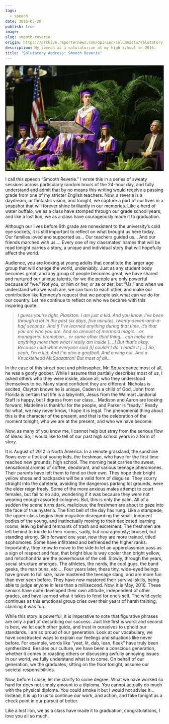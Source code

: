 ```yaml
---
tags:
  - speech
date: 2016-05-28
publish: true
image: 
slug: smooth-reverie
origin: https://archive.reporternews.com/opinion/columnists/salutatory-address-brian-fakhoury-wylie-something-i-call-smooth-reverie-33a05733-c6bf-7628-e053-0100-381127131.html/
description: My speech as a salutatorian at my high school in 2016.
title: "Salutatory Address: Smooth Reverie"
---
```

![](images/smooth-reverie/salutatorian.png)

I call this speech “Smooth Reverie.” I wrote this in a series of sweaty sessions across particularly random hours of the 24-hour day, and fully understand and admit that by no means this writing would receive a passing grade from one of my stricter English teachers. Now, a reverie is a daydream, or fantastic vision, and tonight, we capture a part of our lives in a snapshot that will forever shine brilliantly in our memories. Like a herd of water buffalo, we as a class have stomped through our grade school years, and like a lost lion, we as a class have courageously made it to graduation.

Although our lives before 9th grade are nonexistent to the university’s cold eye sockets, it is still important to reflect on what brought us here today. Our families loved and supported us… Our teachers guided us… And our friends marched with us…. Every one of my classmates’ names that will be read tonight carries a story, a unique and individual story that will hopefully affect the world.

Audience, you are looking at young adults that constitute the larger age group that will change the world, undeniably. Just as any student body becomes great, and any group of people becomes great, we have shared and nurtured our unique talents, for we the people are only powerful because of “we.” Not you, or him or her, or ze or zer; but “Us,” and when we understand who we each are, we can turn to each other, and make our contribution like Kennedy’s request that we people ask what can we do for our country. Let me continue to reflect on who we became with this inspiring quote:

> _I guess you’re right, Plankton. I am just a kid. And you know, I’ve been through a lot in the past six days, five minutes, twenty-seven-and-a-half seconds. And if I’ve learned anything during that time, it’s that you are who you are. And no amount of mermaid magic… or managerial promotion… or some other third thing… can make me anything more than what I really am inside [….] But that’s okay. Because I did what everyone said [I] couldn’t do. I made it […] So, yeah, I’m a kid. And I’m also a goofball. And a wing nut. And a Knucklehead McSpazatron! But most of all…_

In the case of this street poet and philosopher, Mr. Squarepants; most of all, he was a goofy goober. While I assume that partially describes most of us, I asked others who they were inside, above all, who they understood themselves to be. Many stand confident they are different. Nicholas is excited, Clayton knows he is unique, Caden is a child of God, John from Florida is certain that life is a labyrinth, Jesus from the Walmart Janitorial Staff is happy, but I digress from our class… Madison and Aaron are looking forward, Madeline is thankful for the people, and Parker is “ready.” Ready for what, we may never know, I hope it is legal. The phenomenal thing about this is the character of the present, and that is the celebration of the moment tonight, who we are at the present, and who we have become.

Now, as many of you know me, I cannot help but stray from the serious flow of ideas. So, I would like to tell of our past high school years in a form of story.

It is August of 2012 in North America. In a remote grassland, the sunshine flows over a flock of young kids, the freshman, who have for the first time reached new grounds, high school. The morning heat carries the sweet, sensational aromas of coffee, deodorant, and various teenage pheromones. Their parents have left them to fend on their own. They hope their bright yellow shoes and backpacks will be a valid form of disguise. They scurry straight into the cafeteria, avoiding the dangerous parking lot grounds, were the elder reign freely. Some of the more anxious males attempt to court females, but fail to no ado, wondering if it was because they were not wearing enough assorted colognes. But, this is only the calm. All of a sudden the scene turns dark, malicious; the freshmen are about to gaze into the face of true hysteria. The first bell of the day has rung. Like a stampede, the upper-class begins their migration disregarding the small, innocent bodies of the young, and instinctually moving to their dedicated learning rooms, leaving behind remnants of trash and excrement. The freshmen are left behind to trickle to their rooms, sadly, but courageously; bruised, but standing strong. Skip forward one year, now they are more trained, titled sophomores. Some have infiltrated and befriended the higher ranks. Importantly, they know to move to the side to let an upperclassman pass as a sign of respect and fear, that bright blue is way cooler than bright yellow, and mitochondria are the powerhouse of the cell. Slowly, through the years, social structure emerges. The athletes, the nerds, the cool guys, the band geeks, the man buns, etc…. Four years later, these tiny, wide-eyed beings have grown to full size, have mastered the teenage slang, and are more fun than ever seen before. They have now mastered their survival skills, being able to judge anyone in less than a millisecond. Now, it is May, 2016. These seniors have quite developed their own attitude, independent of other grades, and have learned what it takes to fend for one’s self. The wild cycle continues as this emotional group cries over their years of harsh training, claiming it was fun.

While this story is powerful, it is imperative to note that figurative phrases are only a part of describing our success. Just like first is worst and second is best, we let each other guide, and trust in ourselves to uphold our standards. I am so proud of our generation. Look at our vocabulary, we have constructed ways to explain our feelings and situations like never before. For example, words like “yeet, lit, dab, lean, fleek” have truly been synthesized. Besides our culture, we have been a conscious generation, whether it comes to roasting others or discussing awfully annoying issues in our world, we fully understand what is to come. On behalf of our generation, we the graduates, sitting on the floor tonight, assume our societal responsibilities.

Now, before I close, let me clarify to some degree. What we have worked so hard for does not simply amount to a diploma. You cannot actually do much with the physical diploma. You could smoke it but I would not advise it… Instead, it is up to us to continue our work, and action, and take tonight as a check point in our pursuit of better.

Like a lost lion, we as a class have made it to graduation, congratulations, I love you all so much.